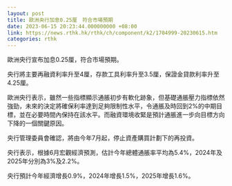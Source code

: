 ```yaml
---
layout: post
title: 歐洲央行加息0.25厘　符合市場預期
date: 2023-06-15 20:23:44.000000000 +08:00
link: https://news.rthk.hk/rthk/ch/component/k2/1704999-20230615.htm
categories: rthk
---
```


歐洲央行宣布加息0.25厘，符合市場預期。

央行將主要再融資利率升至4厘，存款工具利率升至3.5厘，保證金貸款利率升至4.25厘。

歐洲央行表示，雖然一些指標顯示通脹初步有軟化跡象，但基礎通脹壓力指標依然強勁，未來的決定將確保利率達到足夠限制性水平，令通脹及時回到2%的中期目標，並在必要時間內保持在該水平。而融資環境收緊是預計通脹進一步向目標方向下降的一個關鍵原因。

央行管理委員會確認，將由今年7月起，停止資產購買計劃下的再投資。

央行表示，根據6月宏觀經濟預測，估計今年總體通脹率平均為5.4%，2024年及2025年分別為3%及2.2%。

央行預計今年經濟增長0.9%，2024年增長1.5%，2025年增長1.6%。
